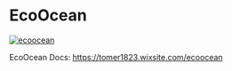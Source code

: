 # EcoOcean
[![ecoocean](https://img.shields.io/endpoint?url=https://dashboard.cypress.io/badge/detailed/2sgwjj/master&style=for-the-badge&logo=cypress)](https://dashboard.cypress.io/projects/2sgwjj/runs)

EcoOcean Docs: https://tomer1823.wixsite.com/ecoocean
